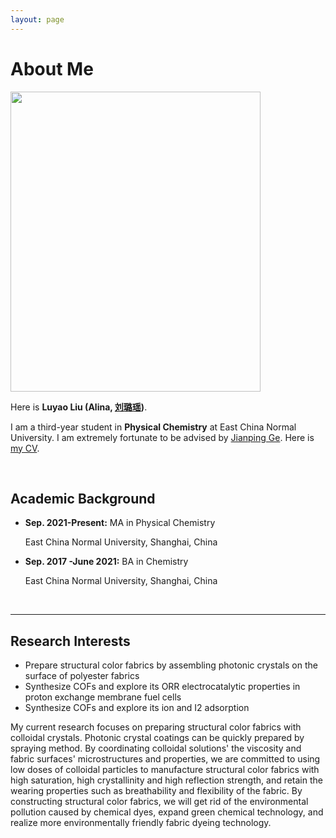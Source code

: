 ```yaml
---
layout: page
---
```


# About Me

<img src="https://Alina-LuyaoLiu.github.io/images/luyaoliu.JPG" class="floatpic" width="400" height="480">

Here is **Luyao Liu (Alina, [刘璐瑶](https://Alina-LuyaoLiu.github.io/file/CV_LuyaoLiu.pdf))**.

I am a third-year student in **Physical Chemistry** at East China Normal University. I am extremely fortunate to be advised by [Jianping Ge](https://faculty.ecnu.edu.cn/_s34/gjp2/main.psp). Here is [my CV](https://Alina-LuyaoLiu.github.io/file/CV_LuyaoLiu.pdf).

<br>

## Academic Background

- **Sep. 2021-Present:** MA in Physical Chemistry

   East China Normal University, Shanghai, China
- **Sep. 2017 -June 2021:** BA in Chemistry

   East China Normal University, Shanghai, China


<br>

---

## Research Interests

- Prepare structural color fabrics by assembling photonic crystals on the surface of polyester fabrics 
- Synthesize COFs and explore its ORR electrocatalytic properties in proton exchange membrane fuel cells
- Synthesize COFs and explore its ion and I2 adsorption

My current research focuses on preparing structural color fabrics with colloidal crystals. Photonic crystal coatings can be quickly prepared by spraying method. By coordinating colloidal solutions' the viscosity and fabric surfaces' microstructures and properties, we are committed to using low doses of colloidal particles to manufacture structural color fabrics with high saturation, high crystallinity and high reflection strength, and retain the wearing properties such as breathability and flexibility of the fabric. By constructing structural color fabrics, we will get rid of the environmental pollution caused by chemical dyes, expand green chemical technology, and realize more environmentally friendly fabric dyeing technology.

<br>


